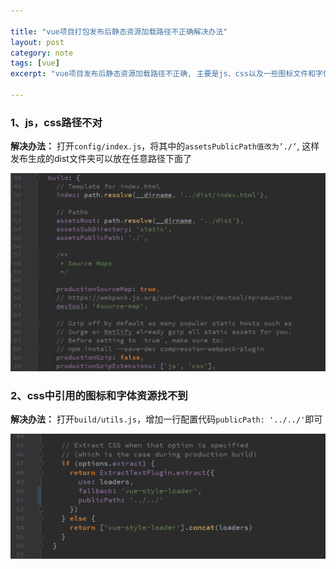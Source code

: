 ```yaml
---

title: "vue项目打包发布后静态资源加载路径不正确解决办法"
layout: post
category: note
tags: [vue]
excerpt: "vue项目发布后静态资源加载路径不正确, 主要是js、css以及一些图标文件和字体文件加载不到"

---
```


### 1、js，css路径不对

__解决办法：__ 打开`config/index.js`，将其中的`assetsPublicPath值改为’./’`, 这样发布生成的dist文件夹可以放在任意路径下面了

![Alt text](/images/posts/201901/lALPDgQ9qd1FpMDNArfNBFA_1104_695.png)

### 2、css中引用的图标和字体资源找不到

__解决办法：__ 打开`build/utils.js`，增加一行配置代码`publicPath: '../../'`即可

![Alt text](/images/posts/201901/lALPDgQ9qd1GzijNAZrNBAw_1036_410.png)